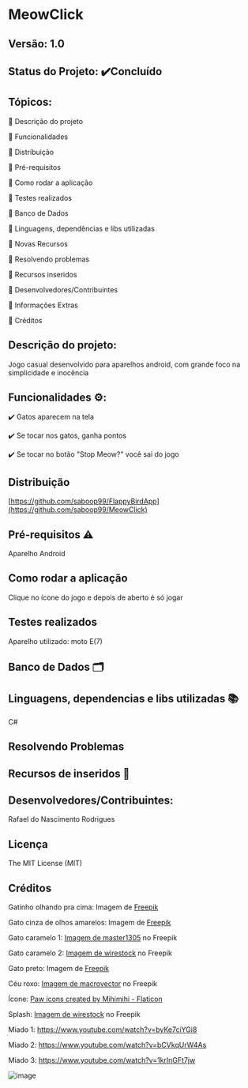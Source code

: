 # MeowClick

 ## Versão: 1.0
 
 ## Status do Projeto: ✔️Concluído 
 
 ## Tópicos:
 
🔹 Descrição do projeto

🔹 Funcionalidades

🔹 Distribuição

🔹 Pré-requisitos

🔹 Como rodar a aplicação

🔹 Testes realizados

🔹 Banco de Dados

🔹 Linguagens, dependências e libs utilizadas

🔹 Novas Recursos

🔹 Resolvendo problemas

🔹 Recursos inseridos

🔹 Desenvolvedores/Contribuintes

🔹 Informações Extras

🔹 Créditos

## Descrição do projeto:
Jogo casual desenvolvido para aparelhos android, com grande foco na simplicidade e inocência

## Funcionalidades ⚙️:
✔️ Gatos aparecem na tela

✔️ Se tocar nos gatos, ganha pontos

✔️ Se tocar no botão "Stop Meow?" você sai do jogo

## Distribuição
[https://github.com/saboop99/FlappyBirdApp](https://github.com/saboop99/MeowClick)

## Pré-requisitos ⚠️

Aparelho Android 

## Como rodar a aplicação

Clique no ícone do jogo e depois de aberto é só jogar

## Testes realizados

Aparelho utilizado: moto E(7)

## Banco de Dados 🗂️

## Linguagens, dependencias e libs utilizadas 📚

C#

## Resolvendo Problemas

## Recursos de inseridos 🧰

## Desenvolvedores/Contribuintes:

Rafael do Nascimento Rodrigues

## Licença

The MIT License (MIT)
 
## Créditos
 
Gatinho olhando pra cima: Imagem de <a href="https://br.freepik.com/fotos-gratis/gatinho-adoravel-com-parede-monocromatica-atras-dela_13863368.htm#page=4&query=cat&position=26&from_view=search&track=sph">Freepik</a>

Gato cinza de olhos amarelos: Imagem de <a href="https://br.freepik.com/psd-gratuitas/belo-retrato-de-gato-isolado_38310662.htm#page=2&query=cat&position=17&from_view=search&track=sph">Freepik</a>

Gato caramelo 1: <a href="https://br.freepik.com/fotos-gratis/gato-em-fundo-branco_10962144.htm#query=cat&position=28&from_view=search&track=sph?sign-up=google">Imagem de master1305</a> no Freepik

Gato caramelo 2: <a href="https://br.freepik.com/fotos-gratis/close-de-um-lindo-gatinho-domestico-ruivo-sentado-em-uma-superficie-branca_14195938.htm#page=3&query=cat&position=4&from_view=search&track=sph?log-in=google">Imagem de wirestock</a> no Freepik

Gato preto: Imagem de <a href="https://br.freepik.com/psd-gratuitas/belo-retrato-de-gato-isolado_38310705.htm#page=2&query=gato%20inteiro&position=29&from_view=search&track=robertav1_2_sidr">Freepik</a>

Céu roxo: <a href="https://br.freepik.com/vetores-gratis/fundo-roxo-do-ceu-nublado-com-grupo-de-cumulos-e-nuvens-cirros-ilustracao-plana-dos-desenhos-animados_16607919.htm#query=lofi&position=9&from_view=search&track=sph">Imagem de macrovector</a> no Freepik

Ícone: <a href="https://www.flaticon.com/free-icons/paw" title="paw icons">Paw icons created by Mihimihi - Flaticon</a>

Splash: <a href="https://br.freepik.com/fotos-gratis/close-de-um-gato-ruivo-abracando-e-lambendo-o-outro-isolado-em-uma-parede-branca_13535714.htm#query=cats&position=1&from_view=search&track=locales">Imagem de wirestock</a> no Freepik

Miado 1: https://www.youtube.com/watch?v=byKe7ciYGi8

Miado 2: https://www.youtube.com/watch?v=bCVkqUrW4As

Miado 3: https://www.youtube.com/watch?v=1krInGFt7jw

![image](https://github.com/saboop99/MeowClick/assets/64094846/6c1be6df-079b-4073-87de-3ea34288653f)
